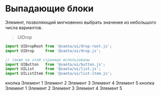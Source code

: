 # Выпадающие блоки
Элемент, позволяющий мнгновенно выбрать значение из небольшого числа вариантов.

> UIDrop

```javascript
import UIDropRoot from '@xaota/ui/drop-root.js';
import UIDrop     from '@xaota/ui/drop.js';

// также на этой странице использованы
import UIButton   from '@xaota/ui/button.js';
import UIList     from '@xaota/ui/list.js';
import UIListItem from '@xaota/ui/list-item.js';
```

<ui-html>
  <ui-drop-root y="bottom">
    <ui-button>кнопка</ui-button>
    <ui-list slot="drop">
      <ui-list-item>Элемент 1</ui-list-item>
      <ui-list-item>Элемент 2</ui-list-item>
      <ui-list-item>Элемент 3</ui-list-item>
      <ui-list-item>Элемент 4</ui-list-item>
      <ui-list-item>Элемент 5</ui-list-item>
    </ui-list>
  </ui-drop-root>
</ui-html>

<ui-html>
  <ui-drop-root>
    <ui-button>кнопка</ui-button>
    <ui-list slot="drop">
      <ui-list-item>Элемент 1</ui-list-item>
      <ui-list-item>Элемент 2</ui-list-item>
      <ui-list-item>Элемент 3</ui-list-item>
      <ui-list-item>Элемент 4</ui-list-item>
      <ui-list-item>Элемент 5</ui-list-item>
    </ui-list>
  </ui-drop-root>
</ui-html>
